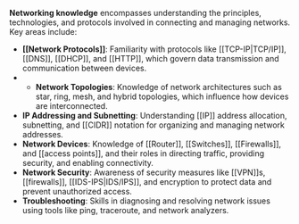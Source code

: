 **Networking knowledge** encompasses understanding  the principles, technologies, and protocols involved in connecting and managing networks.
Key areas include:
- **[[Network Protocols]]**: Familiarity with protocols like [[TCP-IP|TCP/IP]], [[DNS]], [[DHCP]], and [[HTTP]], which govern data transmission and communication between devices.
- - **Network Topologies**: Knowledge of network architectures such as star, ring, mesh, and hybrid topologies, which influence how devices are interconnected.
- **IP Addressing and Subnetting**: Understanding [[IP]] address allocation, subnetting, and [[CIDR]] notation for organizing and managing network addresses.
- **Network Devices**: Knowledge of [[Router]], [[Switches]], [[Firewalls]], and [[access points]], and their roles in directing traffic, providing security, and enabling connectivity.
- **Network Security**: Awareness of security measures like [[VPN]]s, [[firewalls]], [[IDS-IPS|IDS/IPS]], and encryption to protect data and prevent unauthorized access.
- **Troubleshooting**: Skills in diagnosing and resolving network issues using tools like ping, traceroute, and network analyzers.